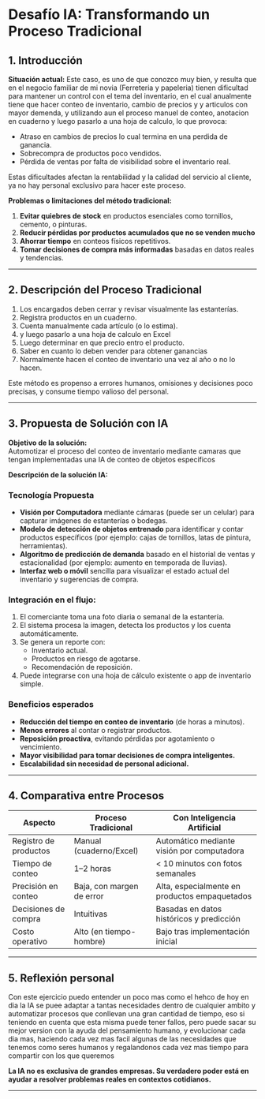 # Desafío IA: Transformando un Proceso Tradicional


## 1. Introducción
**Situación actual:**
Este caso, es uno de que conozco muy bien, y resulta que en el negocio familiar de mi novia (Ferreteria y papeleria) tienen dificultad para mantener un control con el tema del inventario, en el cual anualmente tiene que hacer conteo de inventario, cambio de precios y y articulos con mayor demenda, y utilizando aun el proceso manuel de conteo, anotacion en cuaderno y luego pasarlo a una hoja de calculo, lo que provoca:

- Atraso en cambios de precios lo cual termina en una perdida de ganancia. 
- Sobrecompra de productos poco vendidos.
- Pérdida de ventas por falta de visibilidad sobre el inventario real.

Estas dificultades afectan la rentabilidad y la calidad del servicio al cliente, ya no hay personal exclusivo para hacer este proceso.

**Problemas o limitaciones del método tradicional:**

1. **Evitar quiebres de stock** en productos esenciales como tornillos, cemento, o pinturas.
2. **Reducir pérdidas por productos acumulados que no se venden mucho**
3. **Ahorrar tiempo** en conteos físicos repetitivos.
4. **Tomar decisiones de compra más informadas** basadas en datos reales y tendencias.

---

## 2. Descripción del Proceso Tradicional

1. Los encargados deben cerrar y revisar visualmente las estanterías.
2. Registra productos en un cuaderno.
3. Cuenta manualmente cada artículo (o lo estima).
4. y luego pasarlo a una hoja de calculo en Excel
5. Luego determinar en que precio entro el producto.
6. Saber en cuanto lo deben vender para obtener ganancias
7. Normalmente hacen el conteo de inventario una vez al año o no lo hacen.

Este método es propenso a errores humanos, omisiones y decisiones poco precisas, y consume tiempo valioso del personal.

---

## 3. Propuesta de Solución con IA
**Objetivo de la solución:**  
Automotizar el proceso del conteo de inventario mediante camaras que tengan implementadas una IA de conteo de objetos especificos

**Descripción de la solución IA:**  
### Tecnología Propuesta
- **Visión por Computadora** mediante cámaras (puede ser un celular) para capturar imágenes de estanterías o bodegas.
- **Modelo de detección de objetos entrenado** para identificar y contar productos específicos (por ejemplo: cajas de tornillos, latas de pintura, herramientas).
- **Algoritmo de predicción de demanda** basado en el historial de ventas y estacionalidad (por ejemplo: aumento en temporada de lluvias).
- **Interfaz web o móvil** sencilla para visualizar el estado actual del inventario y sugerencias de compra.

### Integración en el flujo:
1. El comerciante toma una foto diaria o semanal de la estantería.
2. El sistema procesa la imagen, detecta los productos y los cuenta automáticamente.
3. Se genera un reporte con:
   - Inventario actual.
   - Productos en riesgo de agotarse.
   - Recomendación de reposición.
4. Puede integrarse con una hoja de cálculo existente o app de inventario simple.

### Beneficios esperados
- **Reducción del tiempo en conteo de inventario** (de horas a minutos).
- **Menos errores** al contar o registrar productos.
- **Reposición proactiva**, evitando pérdidas por agotamiento o vencimiento.
- **Mayor visibilidad para tomar decisiones de compra inteligentes.**
- **Escalabilidad sin necesidad de personal adicional.**

---

## 4. Comparativa entre Procesos

| Aspecto                          | Proceso Tradicional         | Con Inteligencia Artificial              |
|----------------------------------|-----------------------------|------------------------------------------|
| Registro de productos            | Manual (cuaderno/Excel)     | Automático mediante visión por computadora |
| Tiempo de conteo                 | 1–2 horas                   | < 10 minutos con fotos semanales         |
| Precisión en conteo              | Baja, con margen de error   | Alta, especialmente en productos empaquetados |
| Decisiones de compra             | Intuitivas                  | Basadas en datos históricos y predicción |
| Costo operativo                  | Alto (en tiempo-hombre)     | Bajo tras implementación inicial         |

---

## 5. Reflexión personal
Con este ejercicio puedo entender un poco mas como el hehco de hoy en dia la IA se puee adaptar a tantas necesidades dentro de cualquier ambito y automatizar procesos que conllevan una gran cantidad de tiempo, eso si teniendo en cuenta que esta misma puede tener fallos, pero puede sacar su mejor version con la ayuda del pensamiento humano, y evolucionar cada dia mas, haciendo cada vez mas facil algunas de las necesidades que tenemos como seres humanos y regalandonos cada vez mas tiempo para compartir con los que queremos

**La IA no es exclusiva de grandes empresas. Su verdadero poder está en ayudar a resolver problemas reales en contextos cotidianos.**

---

